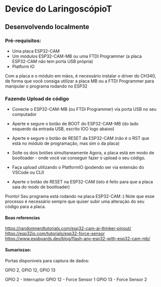 # Device do LaringoscópioT

## Desenvolvendo localmente

### Pré-requisitos:


- Uma placa ESP32-CAM
- Um módulos ESP32-CAM-MB ou uma FTDI Programmer (a placa ESP32-CAM não tem porta USB própria)
- Platform IO

Com a placa e o módulo em mãos, é necessário instalar o driver do CH340, de forma que você consiga utilizar a placa MB ou a FTDI Programmer para manipular o programa rodando no ESP32


### Fazendo Upload de código

- Conecte o ESP32-CAM-MB (ou FTDI Programmer) via porta USB no seu computador
- Aperte e segure o botão de BOOT do ESP32-CAM-MB (do lado esquerdo da entrada USB, escrito IOO logo abaixo)
- Aperte e segure o botão de RESET da ESP32-CAM (não é o RST que está no módulo de programação, mas sim o da placa)
- Solte os dois botões simultaneamente
Agora, a placa está em modo de bootloader - onde você vai conseguir fazer o upload o seu código.

- Faça upload utilizando o PlatformIO (podendo ser via extensão do VSCode ou CLI)
- Aperte o botão de RESET na ESP32-CAM (isto é feito para que a placa saia do modo de bootloader)

Pronto! Seu programa está rodando na placa ESP32-CAM :)
Note que esse processo é necessário sempre que quiser subir uma alteração do seu código para a placa.

#### Boas referencias

https://randomnerdtutorials.com/esp32-cam-ai-thinker-pinout/
https://esp32io.com/tutorials/esp32-force-sensor
https://www.espboards.dev/blog/flash-any-esp32-with-esp32-cam-mb/

#### Sumariozao:

Portas disponiveis para captura de dados:

GPIO 2, GPIO 12, GPIO 13

GPIO 2 - Interruptor
GPIO 12 - Force Sensor 1
GPIO 13 - Force Sensor 2